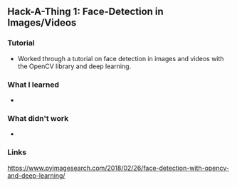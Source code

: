 ## Hack-A-Thing 1: Face-Detection in Images/Videos


### Tutorial
- Worked through a tutorial on face detection in images and videos with the OpenCV library and deep learning.

### What I learned
- 

### What didn't work
- 

### Links
https://www.pyimagesearch.com/2018/02/26/face-detection-with-opencv-and-deep-learning/

